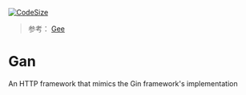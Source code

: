 [![CodeSize](https://img.shields.io/github/languages/code-size/Pual97/Gan)](https://github.com/Pual97/Gan)

>参考：
[Gee](https://github.com/geektutu/7days-golang)
# Gan
An HTTP framework that mimics the Gin framework's implementation
